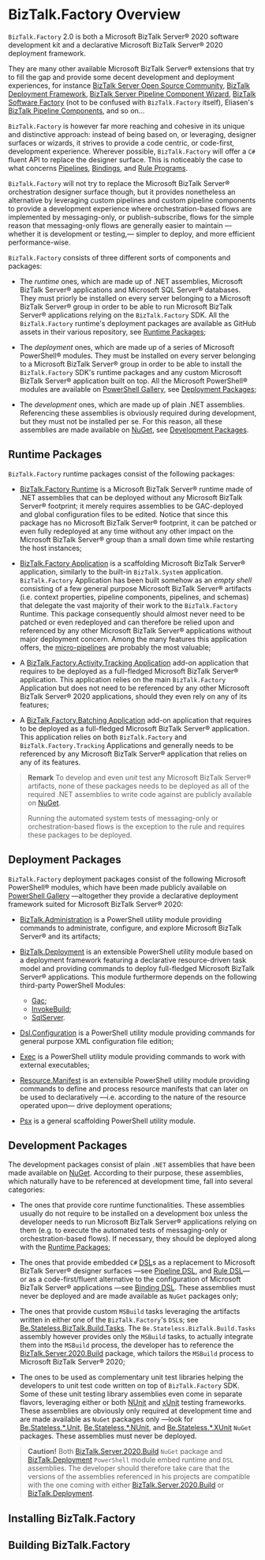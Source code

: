 ﻿# BizTalk.Factory Overview

`BizTalk.Factory` 2.0 is both a Microsoft BizTalk Server® 2020 software development kit and a declarative Microsoft BizTalk Server® 2020 deployment framework.

They are many other available Microsoft BizTalk Server® extensions that try to fill the gap and provide some decent development and deployment experiences, for instance [BizTalk Server Open Source Community](https://github.com/BizTalkCommunity), [BizTalk Deployment Framework](https://github.com/BTDF/DeploymentFramework), [BizTalk Server Pipeline Component Wizard](https://github.com/plykkegaard/btsplcw), [BizTalk Software Factory](https://github.com/jeanpaulsmit/BizTalk-Software-Factory) (not to be confused with `BizTalk.Factory` itself), Eliasen's [BizTalk Pipeline Components](http://biztalk.eliasen.dk/Pipelines.aspx), and so on...

`BizTalk.Factory` is however far more reaching and cohesive in its unique and distinctive approach: instead of being based on, or leveraging, designer surfaces or wizards, it strives to provide a code centric, or code-first, development experience. Wherever possible, `BizTalk.Factory` will offer a `C#` fluent API to replace the designer surface. This is noticeably the case to what concerns [Pipelines](./BizTalk/Dsl/Pipeline/README.md), [Bindings](./BizTalk/Dsl/Binding/README.md), and [Rule Programs](./BizTalk/Dsl/Rule/README.md).

`BizTalk.Factory` will not try to replace the Microsoft BizTalk Server® orchestration designer surface though, but it provides nonetheless an alternative by leveraging custom pipelines and custom pipeline components to provide a development experience where orchestration-based flows are implemented by messaging-only, or publish-subscribe, flows for the simple reason that messaging-only flows are generally easier to maintain &mdash;whether it is development or testing,&mdash; simpler to deploy, and more efficient performance-wise.

`BizTalk.Factory` consists of three different sorts of components and packages:

- The _runtime_ ones, which are made up of .NET assemblies, Microsoft BizTalk Server® applications and Microsoft SQL Server® databases. They must priorly be installed on every server belonging to a Microsoft BizTalk Server® group in order to be able to run Microsoft BizTalk Server® applications relying on the `BizTalk.Factory` SDK. All the `BizTalk.Factory` runtime's deployment packages are available as GitHub assets in their various repository, see [Runtime Packages](./README.md#runtime-packages);

- The _deployment_ ones, which are made up of a series of Microsoft PowerShell® modules. They must be installed on every server belonging to a Microsoft BizTalk Server® group in order to be able to install the `BizTalk.Factory` SDK's runtime packages and any custom Microsoft BizTalk Server® application built on top. All the Microsoft PowerShell® modules are available on [PowerShell Gallery][powershell.gallery.icraftsoftware], see [Deployment Packages](./README.md#deployment-packages);

- The _development_ ones, which are made up of plain .NET assemblies. Referencing these assemblies is obviously required during development, but they must not be installed per se. For this reason, all these assemblies are made available on [NuGet][nuget.icraftsoftware], see [Development Packages](./README.md#development-packages).

## Runtime Packages

`BizTalk.Factory` runtime packages consist of the following packages:

- [BizTalk.Factory Runtime](./BizTalk/Factory/Runtime/README.md) is a Microsoft BizTalk Server® runtime made of .NET assemblies that can be deployed without any Microsoft BizTalk Server® footprint; it merely requires assemblies to be GAC-deployed and global configuration files to be edited. Notice that since this package has no Microsoft BizTalk Server® footprint, it can be patched or even fully redeployed at any time without any other impact on the Microsoft BizTalk Server® group than a small down time while restarting the host instances;

- [BizTalk.Factory Application](./BizTalk/Factory/Application/README.md) is a scaffolding Microsoft BizTalk Server® application, similarly to the built-in `BizTalk.System` application. `BizTalk.Factory` Application has been built somehow as an _empty shell_ consisting of a few general purpose Microsoft BizTalk Server® artifacts (i.e. context properties, pipeline components, pipelines, and schemas) that delegate the vast majority of their work to the `BizTalk.Factory` Runtime. This package consequently should almost never need to be patched or even redeployed and can therefore be relied upon and referenced by any other Microsoft BizTalk Server® applications without major deployment concern. Among the many features this application offers, the [micro-pipelines](./BizTalk/Pipelines/README.md) are probably the most valuable;

- A [BizTalk.Factory.Activity.Tracking Application](./BizTalk/Factory/Activity/Tracking/Application/README.md) add-on application that requires to be deployed as a full-fledged Microsoft BizTalk Server® application. This application relies on the main `BizTalk.Factory` Application but does not need to be referenced by any other Microsoft BizTalk Server® 2020 applications, should they even rely on any of its features;

- A [BizTalk.Factory.Batching Application](./BizTalk/Factory/Batching/Application/README.md) add-on application that requires to be deployed as a full-fledged Microsoft BizTalk Server® application. This application relies on both `BizTalk.Factory` and `BizTalk.Factory.Tracking` Applications and generally needs to be referenced by any Microsoft BizTalk Server® application that relies on any of its features.

> **Remark** To develop and even _unit_ test any Microsoft BizTalk Server® artifacts, none of these packages needs to be deployed as all of the required .NET assemblies to write code against are publicly available on [NuGet][nuget.icraftsoftware].
>
> Running the automated system tests of messaging-only or orchestration-based flows is the exception to the rule and requires these packages to be deployed.

## Deployment Packages

`BizTalk.Factory` deployment packages consist of the following Microsoft PowerShell® modules, which have been made publicly available on [PowerShell Gallery][powershell.gallery.icraftsoftware] &mdash;altogether they provide a declarative deployment framework suited for Microsoft BizTalk Server® 2020:

- [BizTalk.Administration](./PowerShell/Module/BizTalk/Administration/README.md) is a PowerShell utility module providing commands to administrate, configure, and explore Microsoft BizTalk Server® and its artifacts;

- [BizTalk.Deployment](./PowerShell/Module/BizTalk/Deployment/README.md) is an extensible PowerShell utility module based on a deployment framework featuring a declarative resource-driven task model and providing commands to deploy full-fledged Microsoft BizTalk Server® applications. This module furthermore depends on the following third-party PowerShell Modules:

  - [Gac](https://www.powershellgallery.com/packages/Gac);
  - [InvokeBuild](https://www.powershellgallery.com/packages/InvokeBuild);
  - [SqlServer](https://www.powershellgallery.com/packages/SqlServer).

- [Dsl.Configuration](./PowerShell/Module/Dsl/Configuration/README.md) is a PowerShell utility module providing commands for general purpose XML configuration file edition;

- [Exec](./PowerShell/Module/Exec/README.md) is a PowerShell utility module providing commands to work with external executables;

- [Resource.Manifest](./PowerShell/Module/Resource/Manifest/README.md) is an extensible PowerShell utility module providing commands to define and process resource manifests that can later on be used to declaratively &mdash;i.e. according to the nature of the resource operated upon&mdash; drive deployment operations;

- [Psx](./PowerShell/Module/Psx/README.md) is a general scaffolding PowerShell utility module.

## Development Packages

The development packages consist of plain `.NET` assemblies that have been made available on [NuGet][nuget.icraftsoftware]. According to their purpose, these assemblies, which naturally have to be referenced at development time, fall into several categories:

- The ones that provide core runtime functionalities. These assemblies usually do not require to be installed on a development box unless the developer needs to run Microsoft BizTalk Server® applications relying on them (e.g. to execute the automated tests of messaging-only or orchestration-based flows). If necessary, they should be deployed along with the [Runtime Packages](./README.md#runtime-packages);

- The ones that provide embedded `C#` [DSL][dsl]s as a replacement to Microsoft BizTalk Server® designer surfaces &mdash;see [Pipeline DSL](./BizTalk/Dsl/Pipeline/README.md), and [Rule DSL](./BizTalk/Dsl/Rule/README.md)&mdash; or as a code-first/fluent alternative to the configuration of Microsoft BizTalk Server® applications &mdash;see [Binding DSL](./BizTalk/Dsl/Binding/README.md). These assemblies must never be deployed and are made available as `NuGet` packages only;

- The ones that provide custom `MSBuild` tasks leveraging the artifacts written in either one of the `BizTalk.Factory`'s `DSL`s; see [Be.Stateless.BizTalk.Build.Tasks](./BizTalk/Build/Tasks/README.md). The `Be.Stateless.BizTalk.Build.Tasks` assembly however provides only the `MSBuild` tasks, to actually integrate them into the `MSBuild` process, the developer has to reference the [BizTalk.Server.2020.Build][biztalk.server.2020.build] package, which tailors the `MSBuild` process to Microsoft BizTalk Server® 2020;

- The ones to be used as complementary unit test libraries helping the developers to unit test code written on top of `BizTalk.Factory` SDK. Some of these unit testing library assemblies even come in separate flavors, leveraging either or both [NUnit](https://nunit.org/) and [xUnit](https://xunit.net/) testing frameworks. These assemblies are obviously only required at development time and are made available as `NuGet` packages only &mdash;look for [Be.Stateless.\*.Unit](https://www.nuget.org/packages?q=be.stateless.*.unit), [Be.Stateless.\*.NUnit](https://www.nuget.org/packages?q=be.stateless.*.nunit), and [Be.Stateless.\*.XUnit](https://www.nuget.org/packages?q=be.stateless.*.xunit) `NuGet` packages. These assemblies must never be deployed.

> **Caution!** Both [BizTalk.Server.2020.Build][biztalk.server.2020.build] `NuGet` package and [BizTalk.Deployment](./PowerShell/Module/BizTalk/Deployment/README.md) `PowerShell` module embed runtime and `DSL` assemblies. The developer should therefore take care that the versions of the assemblies referenced in his projects are compatible with the one coming with either [BizTalk.Server.2020.Build][biztalk.server.2020.build] or [BizTalk.Deployment](./PowerShell/Module/BizTalk/Deployment/README.md).

## Installing BizTalk.Factory

<!-- TODO -->

## Building BizTalk.Factory

<!-- TODO -->

<!-- links -->

[dsl]: https://en.wikipedia.org/wiki/Domain-specific_language "Domain-Specific Language"
[nuget.icraftsoftware]: https://www.nuget.org/profiles/icraftsoftware
[powershell.gallery.icraftsoftware]: https://www.powershellgallery.com/profiles/icraftsoftware
[biztalk.server.2020.build]: https://www.nuget.org/packages/BizTalk.Server.2020.Build

<!--
cSpell:ignore Eliasen priorly
-->
